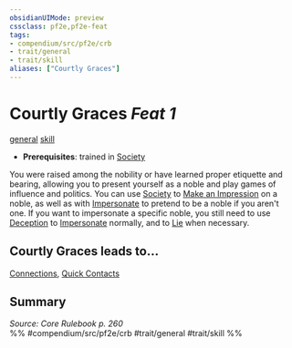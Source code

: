```yaml
---
obsidianUIMode: preview
cssclass: pf2e,pf2e-feat
tags:
- compendium/src/pf2e/crb
- trait/general
- trait/skill
aliases: ["Courtly Graces"]
---
```

# Courtly Graces  *Feat 1*  
[general](../../Rules/traits/general.md)  [skill](../../Rules/traits/skill.md)  

- **Prerequisites**: trained in [Society](../skills.md#Society)

You were raised among the nobility or have learned proper etiquette and bearing, allowing you to present yourself as a noble and play games of influence and politics. You can use [Society](../skills.md#Society) to [Make an Impression](../../Rules/actions/make-an-impression.md) on a noble, as well as with [Impersonate](../../Rules/actions/impersonate.md) to pretend to be a noble if you aren't one. If you want to impersonate a specific noble, you still need to use [Deception](../skills.md#Deception) to [Impersonate](../../Rules/actions/impersonate.md) normally, and to [Lie](../../Rules/actions/lie.md) when necessary.

## Courtly Graces leads to...

[Connections](connections.md), [Quick Contacts](quick-contacts-apg.md)

## Summary

*Source: Core Rulebook p. 260*  
%% #compendium/src/pf2e/crb #trait/general #trait/skill %%